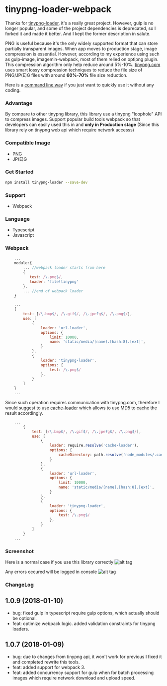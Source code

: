 # tinypng-loader-webpack

Thanks for [tinypng-loader](https://github.com/jf3096/tinypng-loader), it's a really great project.
However, gulp is no longer popular, and some of the project dependencies is deprecated, so I forked it and made it better.
And I kept the former description in salute.

PNG is useful because it's the only widely supported format that can store partially transparent images.
When app moves to production stage, image compression is essential. However, according to my experience using
such as gulp-image, imagemin-webpack, most of them relied on optipng plugin. This compression algorithm only help reduce
around 5%-10%. [tinypng.com](https://tinypng.com) uses smart lossy compression techniques to reduce the file size of PNG/JP(E)G files
with around <b>60%-70%</b> file size reduction.

Here is a [command line way](https://github.com/jf3096/tinypng-loader-cli) if you just want to quickly use it without any coding.

### Advantage

By compare to other tinypng library, this library use a tinypng "loophole" API to compress images.
Support popular build tools webpack so that developers can easily used this in and <b>only in Production stage</b> (Since this library rely on tinypng web api which require network accesss)

### Compatible Image

-   PNG
-   JP(E)G

### Get Started

```bash
npm install tinypng-loader --save-dev
```

### Support

-   Webpack

### Language

-   Typescript
-   Javascript

### Webpack

```javascript
    ...
    module:{
        ... //webpack loader starts from here
        {
           test: /\.png$/,
           loader: 'file!tinypng'
        },
        ... //end of webpack loader
    }
```

```javascript
    ...
    {
        test: [/\.bmp$/, /\.gif$/, /\.jpe?g$/, /\.png$/],
        use: [
            {
                loader: 'url-loader',
                options: {
                    limit: 10000,
                    name: 'static/media/[name].[hash:8].[ext]',
                }
            },
            {
                loader: 'tinypng-loader',
                options: {
                    test: /\.png$/
                },
            }
        ]
    }
    ...
```

Since such operation requires communication with tinypng.com, therefore I would suggest to use [cache-loader](https://github.com/webpack-contrib/cache-loader)
which allows to use MD5 to cache the result accordingly.

```javascript
    ...
        {
            test: [/\.bmp$/, /\.gif$/, /\.jpe?g$/, /\.png$/],
            use: [
                {
                    loader: require.resolve('cache-loader'),
                    options: {
                        cacheDirectory: path.resolve('node_modules/.cache-images')
                    }
                },
                {
                    loader: 'url-loader',
                    options: {
                        limit: 10000,
                        name: 'static/media/[name].[hash:8].[ext]',
                    }
                },
                {
                    loader: 'tinypng-loader',
                    options: {
                        test: /\.png$/
                    },
                }
            ]
        }
    ...
```

### Screenshot

Here is a normal case if you use this library correctly
![alt tag](./git-img/success.png)

Any errors occured will be logged in console
![alt tag](./git-img/error.png)

### ChangeLog

## 1.0.9 (2018-01-10)

-   bug: fixed gulp in typescript require gulp options, which actually should be optional.
-   feat: optimize webpack logic. added validation constraints for tinypng loaders.

## 1.0.7 (2018-01-09)

-   bug: due to changes from tinypng api, it won't work for previous I fixed it and completed rewrite this tools.
-   feat: added support for webpack 3.
-   feat: added concurrency support for gulp when for batch processing images which require network download and upload speed.
